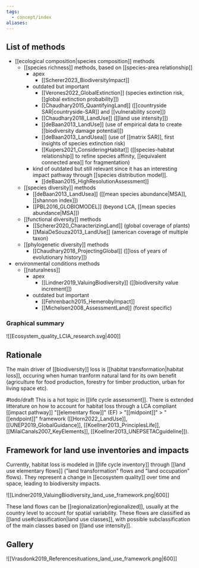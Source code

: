 ```yaml
---
tags:
  - concept/index
aliases:
---
```

## List of methods
- [[ecological composition|species composition]] methods
	- [[species richness]] methods, based on [[species-area relationship]]
		- apex
			- [[Scherer2023_BiodiversityImpact]]
		- outdated but important
			- [[Verones2022_GlobalExtinction]] (species extinction risk, [[global extinction probability]])
			- [[Chaudhary2015_QuantifyingLand]] ([[countryside SAR|countryside-SAR]] and [[vulnerability score]])
			- [[Chaudhary2018_LandUse]] ([[land use intensity]])
			- [[deBaan2013_LandUse]] (use of empirical data to create [[biodiversity damage potential]])
			- [[deBaan2013_LandUsea]] (use of [[matrix SAR]], first insights of species extinction risk)
			- [[Kuipers2021_ConsideringHabitat]] ([[species-habitat relationship]] to refine species affinity, [[equivalent connected area]] for fragmentation)
		- kind of outdated but still relevant since it has an interesting impact pathway through [[species distribution model]].
			- [[deBaan2015_HighResolutionAssessment]]
	- [[species diversity]] methods
		- [[deBaan2013_LandUsea]] ([[mean species abundance|MSA]], [[shannon index]])
		- [[PBL2016_GLOBIOMODEL]] (beyond LCA, [[mean species abundance|MSA]])
	- [[functional diversity]] methods
		- [[Scherer2020_CharacterizingLand]] (global coverage of plants)
		- [[MaiaDeSouza2013_LandUse]] (american coverage of multiple taxon)
	- [[phylogenetic diversity]] methods
		- [[Chaudhary2018_ProjectingGlobal]] ([[loss of years of evolutionary history]])
- environmental conditions methods
	- [[naturalness]]
		- apex
			- [[Lindner2019_ValuingBiodiversity]] ([[biodiversity value increment]])
		- outdated but important
			- [[Fehrenbach2015_HemerobyImpact]]
			- [[Michelsen2008_AssessmentLand]] (forest specific)

### Graphical summary
![[Ecosystem_quality_LCIA_research.svg|400]]
## Rationale
The main driver of [[biodiversity]] loss is [[habitat transformation|habitat loss]], occuring when human tranform natural land for its own benefit (agriculture for food production, forestry for timber production, urban for living space etc).

#todo/draft
This is a hot topic in [[life cycle assessment]]. There is extended litterature on how to account for habitat loss through a LCA compliant [[impact pathway]] "[[elementary flow]]" (EF) > "[[midpoint]]" > "[[endpoint]]" framework ([[Horn2022_LandUse]], [[UNEP2019_GlobalGuidance]], [[Koellner2013_PrinciplesLife]], [[MilaiCanals2007_KeyElements]], [[Koellner2013_UNEPSETACguideline]]).

## Framework for land use inventories and impacts
Currently, habitat loss is modeled in [[life cycle inventory]] through [[land use elementary flows]] ("land transformation" flows and "land occupation" flows). They represent a change in [[ecosystem quality]] over time and space, leading to biodiversity impacts.

![[Lindner2019_ValuingBiodiversity_land_use_framework.png|600]]

These land flows can be [[regionalization|regionalized]], usually at the country level to account for spatial variability.
These flows are classified as [[land use#classification|land use classes]], with possible subclassification of the main classes based on [[land use intensity]].

## Gallery
![[Vrasdonk2019_Referencesituations_land_use_framework.png|600]]